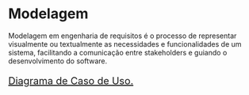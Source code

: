# Modelagem

Modelagem em engenharia de requisitos é o processo de representar visualmente ou textualmente as necessidades e funcionalidades de um sistema, facilitando a comunicação entre stakeholders e guiando o desenvolvimento do software.

[<p style="font-size:20px;">Diagrama de Caso de Uso.</p>](../Modelagem/diagrcasouso.md)